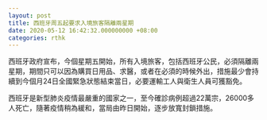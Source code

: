 ```yaml
---
layout: post
title: 西班牙周五起要求入境旅客隔離兩星期
date: 2020-05-12 16:42:32.000000000 +08:00
categories: rthk
---
```


西班牙政府宣布，今個星期五開始，所有入境旅客，包括西班牙公民，必須隔離兩星期，期間只可以因為購買日用品、求醫，或者在必須的時候外出，措施最少會持續到今個月24日全國緊急狀態結束當日，必要運輸工人與衛生人員可獲豁免。

西班牙是新型肺炎疫情最嚴重的國家之一，至今確診病例超過22萬宗，26000多人死亡，隨著疫情稍為緩和，當局由昨日開始，逐步放寬封鎖措施。
